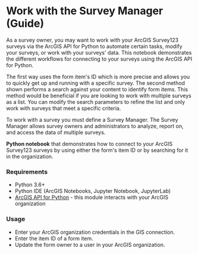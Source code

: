 # Work with the Survey Manager (Guide)

As a survey owner, you may want to work with your ArcGIS Survey123 surveys via the ArcGIS API for Python to automate certain tasks, modify your surveys, or work with your surveys' data. This notebook demonstrates the different workflows for connecting to your surveys using the ArcGIS API for Python.

The first way uses the form item's ID which is more precise and allows you to quickly get up and running with a specific survey. The second method shown performs a search against your content to identify form items. This method would be beneficial if you are looking to work with multiple surveys as a list. You can modify the search parameters to refine the list and only work with surveys that meet a specific criteria.

To work with a survey you must define a Survey Manager. The Survey Manager allows survey owners and administrators to analyze, report on, and access the data of multiple surveys.

**Python notebook** that demonstrates how to connect to your ArcGIS Survey123 surveys by using either the form's item ID or by searching for it in the organization.

### Requirements
- Python 3.6+
- Python IDE (ArcGIS Notebooks, Jupyter Notebook, JupyterLab)
- [ArcGIS API for Python](https://developers.arcgis.com/python/) - this module interacts with your ArcGIS organization

### Usage
- Enter your ArcGIS organization credentials in the GIS connection.
- Enter the item ID of a form item.
- Update the form owner to a user in your ArcGIS organization. 
